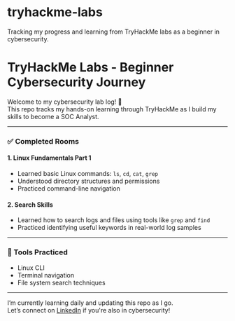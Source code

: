 # tryhackme-labs
Tracking my progress and learning from TryHackMe labs as a beginner in cybersecurity.
# TryHackMe Labs - Beginner Cybersecurity Journey

Welcome to my cybersecurity lab log! 🚀  
This repo tracks my hands-on learning through TryHackMe as I build my skills to become a SOC Analyst.

---

### ✅ Completed Rooms

#### 1. **Linux Fundamentals Part 1**
- Learned basic Linux commands: `ls`, `cd`, `cat`, `grep`
- Understood directory structures and permissions
- Practiced command-line navigation

#### 2. **Search Skills**
- Learned how to search logs and files using tools like `grep` and `find`
- Practiced identifying useful keywords in real-world log samples

---

### 🔧 Tools Practiced
- Linux CLI
- Terminal navigation
- File system search techniques

---

I’m currently learning daily and updating this repo as I go.  
Let’s connect on [LinkedIn](https://www.linkedin.com) if you're also in cybersecurity!
